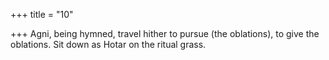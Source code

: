 +++
title = "10"

+++
Agni, being hymned, travel hither to pursue (the oblations), to give the  oblations.
Sit down as Hotar on the ritual grass.